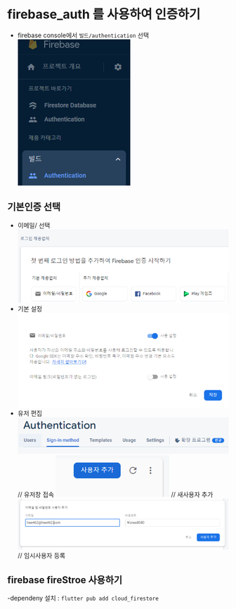 # firebase_auth 를 사용하여 인증하기

- firebase console에서 `빌드/authentication` 선택
  ![Alt text](image.png)

## 기본인증 선택

- 이메일/ 선택
  ![Alt text](image-1.png)
- 기본 설정
  ![Alt text](image-2.png)
- 유저 편집
  ![Alt text](image-5.png) // 유저창 접속
  ![Alt text](image-6.png) // 새사용자 추가
  ![Alt text](image-7.png) // 임시사용자 등록

## firebase fireStroe 사용하기

-dependeny 설치 : `flutter pub add cloud_firestore`
